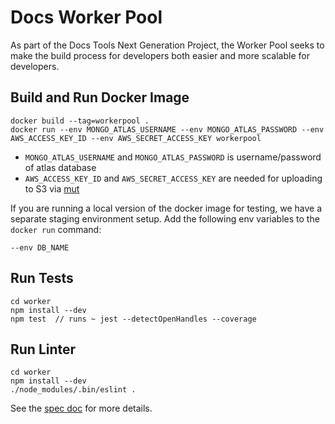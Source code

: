 # Docs Worker Pool

As part of the Docs Tools Next Generation Project, the Worker Pool seeks to make the build process for developers both easier and more scalable for developers. 

## Build and Run Docker Image
```
docker build --tag=workerpool .
docker run --env MONGO_ATLAS_USERNAME --env MONGO_ATLAS_PASSWORD --env AWS_ACCESS_KEY_ID --env AWS_SECRET_ACCESS_KEY workerpool
```
* `MONGO_ATLAS_USERNAME` and `MONGO_ATLAS_PASSWORD` is username/password of atlas database
* `AWS_ACCESS_KEY_ID` and `AWS_SECRET_ACCESS_KEY` are needed for uploading to S3 via [mut](https://github.com/mongodb/mut)

If you are running a local version of the docker image for testing, we have a separate staging environment setup. Add the following env variables to the `docker run` command:
```
--env DB_NAME
```

## Run Tests
```
cd worker 
npm install --dev
npm test  // runs ~ jest --detectOpenHandles --coverage
```

## Run Linter
```
cd worker 
npm install --dev
./node_modules/.bin/eslint .
```

See the [spec doc](https://docs.google.com/document/d/1XZOuuGmozcLQRSDitx0UWhZzJaS4opR1JVwZqDp-N4g/edit?usp=sharing) for more details. 